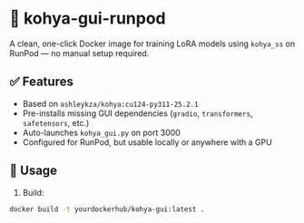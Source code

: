 # 🐳 kohya-gui-runpod

A clean, one-click Docker image for training LoRA models using `kohya_ss` 
on RunPod — no manual setup required.

## ✅ Features
- Based on `ashleykza/kohya:cu124-py311-25.2.1`
- Pre-installs missing GUI dependencies (`gradio`, `transformers`, 
`safetensors`, etc.)
- Auto-launches `kohya_gui.py` on port 3000
- Configured for RunPod, but usable locally or anywhere with a GPU

## 🚀 Usage
1. Build:
```bash
docker build -t yourdockerhub/kohya-gui:latest .

